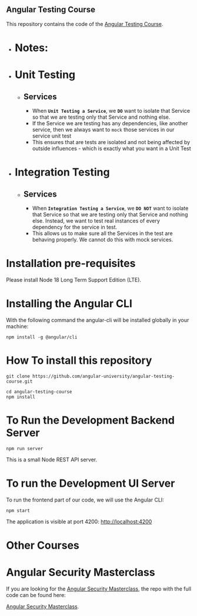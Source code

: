 
## Angular Testing Course

This repository contains the code of the [Angular Testing Course](https://angular-university.io/course/angular-testing-course).


- # Notes:

- # Unit Testing
    - ## Services
        - When **`Unit Testing a Service`**, we **`DO`** want to isolate that Service so that we are testing only that Service and nothing else.
        - If the Service we are testing has any dependencies, like another service, then we always want to `mock` those services in our service unit test
        - This ensures that are tests are isolated and not being affected by outside influences - which is exactly what you want in a Unit Test


- # Integration Testing
    - ## Services
        - When **`Integration Testing a Service`**, we **`DO NOT`** want to isolate that Service so that we are testing only that Service and nothing else. Instead, we want to test real instances of every dependency for the service in test.
        - This allows us to make sure all the Services in the test are behaving properly. We cannot do this with mock services.
    



# Installation pre-requisites

Please install Node 18 Long Term Support Edition (LTE).

# Installing the Angular CLI

With the following command the angular-cli will be installed globally in your machine:

    npm install -g @angular/cli 


# How To install this repository

    git clone https://github.com/angular-university/angular-testing-course.git
       
    cd angular-testing-course
    npm install

# To Run the Development Backend Server

    npm run server

This is a small Node REST API server.

# To run the Development UI Server

To run the frontend part of our code, we will use the Angular CLI:

    npm start 

The application is visible at port 4200: [http://localhost:4200](http://localhost:4200)





# Other Courses

# Angular Security Masterclass

If you are looking for the [Angular Security Masterclass](https://angular-university.io/course/angular-security-course), the repo with the full code can be found here:

[Angular Security Masterclass](https://github.com/angular-university/angular-security-course).
